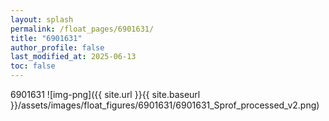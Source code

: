 ```yaml
---
layout: splash
permalink: /float_pages/6901631/
title: "6901631"
author_profile: false
last_modified_at: 2025-06-13
toc: false
---
```

 
6901631
![img-png]({{ site.url }}{{ site.baseurl }}/assets/images/float_figures/6901631/6901631_Sprof_processed_v2.png)